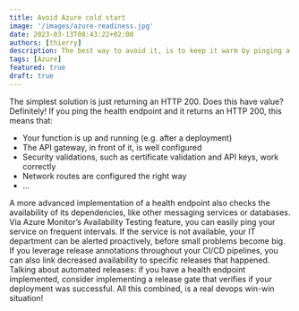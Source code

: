 ```yaml
---
title: Avoid Azure cold start
image: '/images/azure-readiness.jpg'
date: 2023-03-13T08:43:22+02:00
authors: [thierry]
description: The best way to avoid it, is to keep it warm by pinging a health endpoint through Azure Monitor. First things first. What is a health endpoint? This is an extra API endpoint that can be interrogated any time. The implementation of the endpoint can vary from scenario to scenario.
tags: [Azure]
featured: true
draft: true
---
```


The simplest solution is just returning an HTTP 200. Does this have value? Definitely! If you ping the health endpoint and it returns an HTTP 200, this means that:

- Your function is up and running (e.g. after a deployment)
- The API gateway, in front of it, is well configured
- Security validations, such as certificate validation and API keys, work correctly
- Network routes are configured the right way
- …


A more advanced implementation of a health endpoint also checks the availability of its dependencies, like other messaging services or databases. Via Azure Monitor’s Availability Testing feature, you can easily ping your service on frequent intervals. If the service is not available, your IT department can be alerted proactively, before small problems become big. If you leverage release annotations throughout your CI/CD pipelines, you can also link decreased availability to specific releases that happened. Talking about automated releases: if you have a health endpoint implemented, consider implementing a release gate that verifies if your deployment was successful. All this combined, is a real devops win-win situation!
